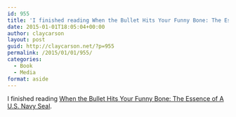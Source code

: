 ```yaml
---
id: 955
title: 'I finished reading When the Bullet Hits Your Funny Bone: The Essence of A U.S. Navy Seal'
date: 2015-01-01T18:05:04+00:00
author: claycarson
layout: post
guid: http://claycarson.net/?p=955
permalink: /2015/01/01/955/
categories:
  - Book
  - Media
format: aside
---
```

I finished reading [When the Bullet Hits Your Funny Bone: The Essence of A U.S. Navy Seal](http://amazon.com/exec/obidos/ASIN/1606190660/claycarson0c-20).